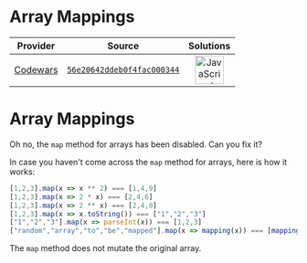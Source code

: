 [_metadata_:generated]: - "true"

# Array Mappings

<!-- INFO TABLE BEGIN -->

| Provider                                        | Source                                                                               | Solutions                                                                                                                                                    |
| :---------------------------------------------: | :----------------------------------------------------------------------------------: | :----------------------------------------------------------------------------------------------------------------------------------------------------------: |
| [Codewars](../../../docs/providers/Codewars.md) | [`56e20642ddeb0f4fac000344`](https://www.codewars.com/kata/56e20642ddeb0f4fac000344) | [<img src="https://res.cloudinary.com/rascaltwo/image/upload/v1631924076/javascript_ehszr7.svg" alt="JavaScript" title="JavaScript" width="50" />](solve.js) |

<!-- INFO TABLE END -->

# Array Mappings

Oh no, the ```map``` method for arrays has been disabled.  Can you fix it?

In case you haven't come across the ```map``` method for arrays, here is how it works:

```javascript
[1,2,3].map(x => x ** 2) === [1,4,9]
[1,2,3].map(x => 2 * x) === [2,4,6]
[1,2,3].map(x => 2 ** x) === [2,4,8]
[1,2,3].map(x => x.toString()) === ["1","2","3"]
["1","2","3"].map(x => parseInt(x)) === [1,2,3]
["random","array","to","be","mapped"].map(x => mapping(x)) === [mapping("random"),mapping("array"),mapping("to"),mapping("be"),mapping("mapped")]
```

The ```map``` method does not mutate the original array.
